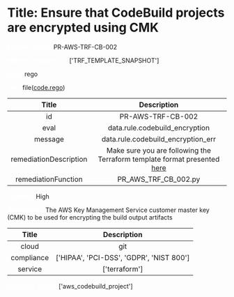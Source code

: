 



# Title: Ensure that CodeBuild projects are encrypted using CMK


***<font color="white">Master Test Id:</font>*** PR-AWS-TRF-CB-002

***<font color="white">Master Snapshot Id:</font>*** ['TRF_TEMPLATE_SNAPSHOT']

***<font color="white">type:</font>*** rego

***<font color="white">rule:</font>*** file([code.rego])  
  
  
  
  

|Title|Description|
| :---: | :---: |
|id|PR-AWS-TRF-CB-002|
|eval|data.rule.codebuild_encryption|
|message|data.rule.codebuild_encryption_err|
|remediationDescription|Make sure you are following the Terraform template format presented <a href='https://registry.terraform.io/providers/hashicorp/aws/latest/docs/resources/codebuild_project' target='_blank'>here</a>|
|remediationFunction|PR_AWS_TRF_CB_002.py|


***<font color="white">Severity:</font>*** High

***<font color="white">Description:</font>*** The AWS Key Management Service customer master key (CMK) to be used for encrypting the build output artifacts  
  
  

|Title|Description|
| :---: | :---: |
|cloud|git|
|compliance|['HIPAA', 'PCI-DSS', 'GDPR', 'NIST 800']|
|service|['terraform']|


***<font color="white">Resource Types:</font>*** ['aws_codebuild_project']


[code.rego]: https://github.com/prancer-io/prancer-compliance-test/tree/master/aws/terraform/code.rego
